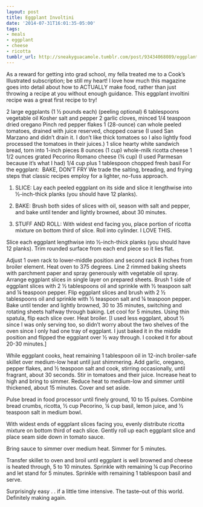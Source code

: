 ```yaml
---
layout: post
title: Eggplant Involtini
date: '2014-07-31T16:01:35-05:00'
tags:
- meals
- eggplant
- cheese
- ricotta
tumblr_url: http://sneakyguacamole.tumblr.com/post/93434068089/eggplant-involtini
---
```

As a reward for getting into grad school, my fella treated me to a Cook’s Illustrated subscription; be still my heart! I love how much this magazine goes into detail about how to ACTUALLY make food, rather than just throwing a recipe at you without enough guidance. This eggplant involtini recipe was a great first recipe to try!


2 large eggplants (1 ½ pounds each) (peeling optional)
6 tablespoons vegetable oil
Kosher salt and pepper
2 garlic cloves, minced
1/4 teaspoon dried oregano
Pinch red pepper flakes
1 (28-ounce) can whole peeled tomatoes, drained with juice reserved, chopped coarse (I used San Marzano and didn’t drain it. I don’t like thick tomatoes so I also lightly food processed the tomatoes in their juices.)
1 slice hearty white sandwich bread, torn into 1-inch pieces
8 ounces (1 cup) whole-milk ricotta cheese
1 1/2 ounces grated Pecorino Romano cheese (¾ cup) (I used Parmesan because it’s what I had)
1/4 cup plus 1 tablespoon chopped fresh basil
For the eggplant: 
BAKE, DON’T FRY
We trade the salting, breading, and frying steps that classic recipes employ for a lighter, no-fuss approach.

1. SLICE: Lay each peeled eggplant on its side and slice it lengthwise into ½-inch-thick planks (you should have 12 planks).

2. BAKE: Brush both sides of slices with oil, season with salt and pepper, and bake until tender and lightly browned, about 30 minutes.

3. STUFF AND ROLL: With widest end facing you, place portion of ricotta mixture on bottom third of slice. Roll into cylinder.
I LOVE THIS.

Slice each eggplant lengthwise into ½-inch-thick planks (you should have 12 planks). Trim rounded surface from each end piece so it lies flat.


Adjust 1 oven rack to lower-middle position and second rack 8 inches from broiler element. Heat oven to 375 degrees. Line 2 rimmed baking sheets with parchment paper and spray generously with vegetable oil spray. Arrange eggplant slices in single layer on prepared sheets. Brush 1 side of eggplant slices with 2 ½ tablespoons oil and sprinkle with ½ teaspoon salt and ¼ teaspoon pepper. Flip eggplant slices and brush with 2 ½ tablespoons oil and sprinkle with ½ teaspoon salt and ¼ teaspoon pepper. Bake until tender and lightly browned, 30 to 35 minutes, switching and rotating sheets halfway through baking. Let cool for 5 minutes. Using thin spatula, flip each slice over. Heat broiler. [I used less eggplant, about ½ since I was only serving too, so didn’t worry about the two shelves of the oven since I only had one tray of eggplant. I just baked it in the middle position and flipped the eggplant over ½ way through. I cooked it for about 20-30 minutes.]


While eggplant cooks, heat remaining 1 tablespoon oil in 12-inch broiler-safe skillet over medium-low heat until just shimmering. Add garlic, oregano, pepper flakes, and ½ teaspoon salt and cook, stirring occasionally, until fragrant, about 30 seconds. Stir in tomatoes and their juice. Increase heat to high and bring to simmer. Reduce heat to medium-low and simmer until thickened, about 15 minutes. Cover and set aside.


Pulse bread in food processor until finely ground, 10 to 15 pulses. Combine bread crumbs, ricotta, ½ cup Pecorino, ¼ cup basil, lemon juice, and ½ teaspoon salt in medium bowl.


With widest ends of eggplant slices facing you, evenly distribute ricotta mixture on bottom third of each slice. Gently roll up each eggplant slice and place seam side down in tomato sauce.


Bring sauce to simmer over medium heat. Simmer for 5 minutes.



Transfer skillet to oven and broil until eggplant is well browned and cheese is heated through, 5 to 10 minutes. Sprinkle with remaining ¼ cup Pecorino and let stand for 5 minutes. Sprinkle with remaining 1 tablespoon basil and serve.

Surprisingly easy . . if a little time intensive. The taste–out of this world. Definitely making again.
